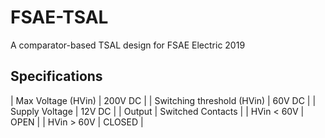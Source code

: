 # FSAE-TSAL
A comparator-based TSAL design for FSAE Electric 2019

## Specifications


| Max Voltage (HVin)         | 200V DC           |
| Switching threshold (HVin) | 60V DC            |
| Supply Voltage             | 12V DC            |
| Output                     | Switched Contacts |
| HVin < 60V                 | OPEN              |
| HVin > 60V                 | CLOSED            |

